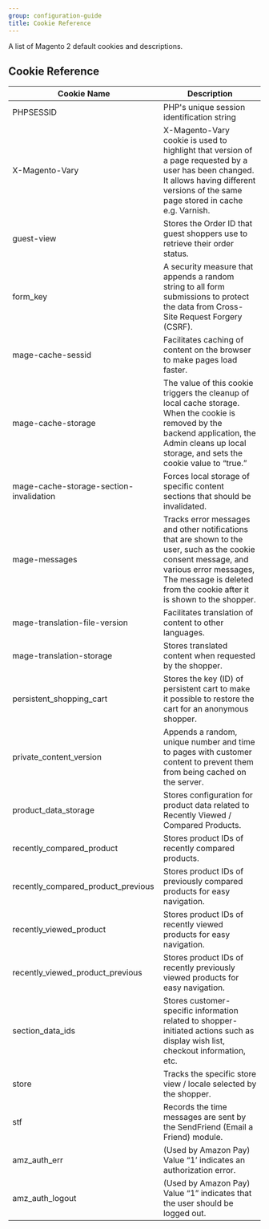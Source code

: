 ```yaml
---
group: configuration-guide
title: Cookie Reference
---
```


A list of Magento 2 default cookies and descriptions. 

## Cookie Reference

|Cookie Name|Description|
|--- |--- |
|PHPSESSID|PHP's unique session identification string|
|X-Magento-Vary|X-Magento-Vary cookie is used to highlight that version of a page requested by a user has been changed. It allows having different versions of the same page stored in cache e.g. Varnish.|
|guest-view|Stores the Order ID that guest shoppers use to retrieve their order status.|
|form_key|A security measure that appends a random string to all form submissions to protect the data from Cross-Site Request Forgery (CSRF).|
|mage-cache-sessid|Facilitates caching of content on the browser to make pages load faster.|
|mage-cache-storage|The value of this cookie triggers the cleanup of local cache storage. When the cookie is removed by the backend application, the Admin cleans up local storage, and sets the cookie value to “true.”|
|mage-cache-storage-section-invalidation|Forces local storage of specific content sections that should be invalidated.|
|mage-messages|Tracks error messages and other notifications that are shown to the user, such as the cookie consent message, and various error messages, The message is deleted from the cookie after it is shown to the shopper.|
|mage-translation-file-version|Facilitates translation of content to other languages.|
|mage-translation-storage|Stores translated content when requested by the shopper.|
|persistent_shopping_cart|Stores the key (ID) of persistent cart to make it possible to restore the cart for an anonymous shopper.|
|private_content_version|Appends a random, unique number and time to pages with customer content to prevent them from being cached on the server.|
|product_data_storage|Stores configuration for product data related to Recently Viewed / Compared Products.|
|recently_compared_product|Stores product IDs of recently compared products.|
|recently_compared_product_previous|Stores product IDs of previously compared products for easy navigation.|
|recently_viewed_product|Stores product IDs of recently viewed products for easy navigation.|
|recently_viewed_product_previous|Stores product IDs of recently previously viewed products for easy navigation.|
|section_data_ids|Stores customer-specific information related to shopper-initiated actions such as display wish list, checkout information, etc.|
|store|Tracks the specific store view / locale selected by the shopper.|
|stf|Records the time messages are sent by the SendFriend (Email a Friend) module.|
|amz_auth_err|(Used by Amazon Pay) Value “1’ indicates an authorization error.|
|amz_auth_logout|(Used by Amazon Pay) Value “1” indicates that the user should be logged out.|
